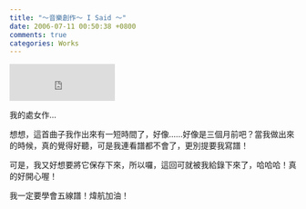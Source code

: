 ```yaml
---
title: "～音樂創作～ I Said ～"
date: 2006-07-11 00:50:38 +0800
comments: true
categories: Works
---
```

<p><iframe marginwidth="0" marginheight="0" src="http://vlog.xuite.net/vlog/guest/external.php?media_id=YmlkeW85LTEzMjYyODEuZmx2&amp;pt=2&amp;ar=0&amp;as=0" scrolling="no" width="185" frameborder="0" height="65"></iframe></p><p>我的處女作...</p><p>想想，這首曲子我作出來有一短時間了，好像......好像是三個月前吧？當我做出來的時候，真的覺得好聽，可是我連看譜都不會了，更別提要我寫譜！</p><p>可是，我又好想要將它保存下來，所以囉，這回可就被我給錄下來了，哈哈哈！真的好開心喔！</p><p>我一定要學會五線譜！煒航加油！</p>
